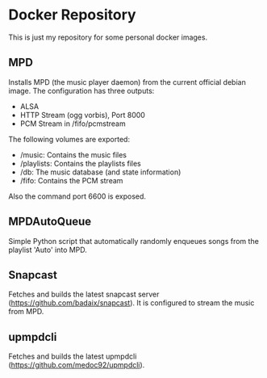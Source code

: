 # Docker Repository

This is just my repository for some personal docker images.

## MPD

Installs MPD (the music player daemon) from the current official debian image.
The configuration has three outputs:
 * ALSA
 * HTTP Stream (ogg vorbis), Port 8000
 * PCM Stream in /fifo/pcmstream

The following volumes are exported:
 * /music: Contains the music files
 * /playlists: Contains the playlists files
 * /db: The music database (and state information)
 * /fifo: Contains the PCM stream

Also the command port 6600 is exposed.

## MPDAutoQueue

Simple Python script that automatically randomly enqueues songs from the playlist
'Auto' into MPD.

## Snapcast

Fetches and builds the latest snapcast server (https://github.com/badaix/snapcast).
It is configured to stream the music from MPD.

## upmpdcli

Fetches and builds the latest upmpdcli (https://github.com/medoc92/upmpdcli).
